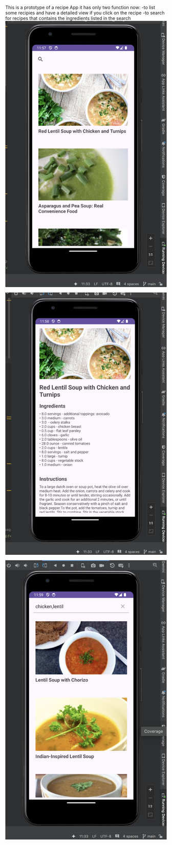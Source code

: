 This is a prototype of a recipe App it has only two function now:
-to list some recipies and have a detailed view if you click on the recipe
-to search for recipes that contains the ingredients listed in the search
![Screenshot 1](app/src/main/res/Képernyőfotó%202024-12-18%20-%2011.58.02.png)

![Screenshot 2](app/src/main/res/Képernyőfotó%202024-12-18%20-%2011.58.42.png)

![Screenshot 3](app/src/main/res/Képernyőfotó%202024-12-18%20-%2011.59.19.png)